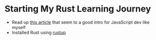# Starting My Rust Learning Journey
- Read up [this article](https://www.sitepoint.com/rust-tutorial-introduction-javascript-devs/) that seem to a good intro for JavaScript dev like myself
- Installed Rust using [rustup](https://rustup.rs/)